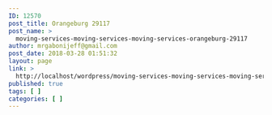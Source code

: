 ```yaml
---
ID: 12570
post_title: Orangeburg 29117
post_name: >
  moving-services-moving-services-moving-services-orangeburg-29117
author: mrgabonijeff@gmail.com
post_date: 2018-03-28 01:51:32
layout: page
link: >
  http://localhost/wordpress/moving-services-moving-services-moving-services-orangeburg-29117/
published: true
tags: [ ]
categories: [ ]
---
```

